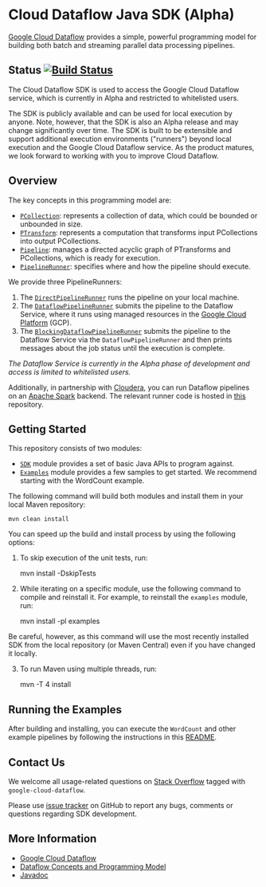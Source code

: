# Cloud Dataflow Java SDK (Alpha)

[Google Cloud Dataflow](https://cloud.google.com/dataflow/)
provides a simple, powerful programming model for building both batch
and streaming parallel data processing pipelines.

## Status [![Build Status](https://travis-ci.org/GoogleCloudPlatform/DataflowJavaSDK.svg?branch=master)](https://travis-ci.org/GoogleCloudPlatform/DataflowJavaSDK)

The Cloud Dataflow SDK is used to access the Google Cloud Dataflow service,
which is currently in Alpha and restricted to whitelisted users.

The SDK is publicly available and can be used for local execution by anyone.
Note, however, that the SDK is also an Alpha release and may change
significantly over time. The SDK is built to be extensible and support
additional execution environments ("runners") beyond local execution and the
Google Cloud Dataflow service. As the product matures, we look forward to
working with you to improve Cloud Dataflow.

## Overview

The key concepts in this programming model are:

* [`PCollection`](https://github.com/GoogleCloudPlatform/DataflowJavaSDK/blob/master/sdk/src/main/java/com/google/cloud/dataflow/sdk/values/PCollection.java):
represents a collection of data, which could be bounded or unbounded in size.
* [`PTransform`](https://github.com/GoogleCloudPlatform/DataflowJavaSDK/blob/master/sdk/src/main/java/com/google/cloud/dataflow/sdk/transforms/PTransform.java):
represents a computation that transforms input PCollections into output
PCollections.
* [`Pipeline`](https://github.com/GoogleCloudPlatform/DataflowJavaSDK/blob/master/sdk/src/main/java/com/google/cloud/dataflow/sdk/Pipeline.java):
manages a directed acyclic graph of PTransforms and PCollections, which is ready
for execution.
* [`PipelineRunner`](https://github.com/GoogleCloudPlatform/DataflowJavaSDK/blob/master/sdk/src/main/java/com/google/cloud/dataflow/sdk/runners/PipelineRunner.java):
specifies where and how the pipeline should execute.

We provide three PipelineRunners:

  1. The [`DirectPipelineRunner`](https://github.com/GoogleCloudPlatform/DataflowJavaSDK/blob/master/sdk/src/main/java/com/google/cloud/dataflow/sdk/runners/DirectPipelineRunner.java)
runs the pipeline on your local machine.
  2. The [`DataflowPipelineRunner`](https://github.com/GoogleCloudPlatform/DataflowJavaSDK/blob/master/sdk/src/main/java/com/google/cloud/dataflow/sdk/runners/DataflowPipelineRunner.java)
submits the pipeline to the Dataflow Service, where it runs using managed
resources in the [Google Cloud Platform](https://cloud.google.com) (GCP).
  3. The
[`BlockingDataflowPipelineRunner`](https://github.com/GoogleCloudPlatform/DataflowJavaSDK/blob/master/sdk/src/main/java/com/google/cloud/dataflow/sdk/runners/BlockingDataflowPipelineRunner.java)
submits the pipeline to the Dataflow Service via the `DataflowPipelineRunner`
and then prints messages about the job status until the execution is complete.

_The Dataflow Service is currently in the Alpha phase of development and
access is limited to whitelisted users._

Additionally, in partnership with [Cloudera](https://www.cloudera.com/), you can
run Dataflow pipelines on an [Apache Spark](https://spark.apache.org/) backend.
The relevant runner code is hosted in
[this](https://github.com/cloudera/spark-dataflow) repository.

## Getting Started

This repository consists of two modules:

* [`SDK`](https://github.com/GoogleCloudPlatform/DataflowJavaSDK/blob/master/sdk)
module provides a set of basic Java APIs to program against.
* [`Examples`](https://github.com/GoogleCloudPlatform/DataflowJavaSDK/blob/master/examples)
module provides a few samples to get started. We recommend starting with the
WordCount example.

The following command will build both modules and install them in your local
Maven repository:

    mvn clean install

You can speed up the build and install process by using the following options:

  1. To skip execution of the unit tests, run:

        mvn install -DskipTests

  2. While iterating on a specific module, use the following command to compile
  and reinstall it. For example, to reinstall the `examples` module, run:

        mvn install -pl examples

  Be careful, however, as this command will use the most recently installed SDK
  from the local repository (or Maven Central) even if you have changed it
  locally.

  3. To run Maven using multiple threads, run:

        mvn -T 4 install

## Running the Examples

After building and installing, you can execute the `WordCount` and other example
pipelines by following the instructions in this [README](https://github.com/GoogleCloudPlatform/DataflowJavaSDK/blob/master/examples/README.md).

## Contact Us

We welcome all usage-related questions on [Stack Overflow](http://stackoverflow.com/questions/tagged/google-cloud-dataflow)
tagged with `google-cloud-dataflow`.

Please use [issue tracker](https://github.com/GoogleCloudPlatform/DataflowJavaSDK/issues)
on GitHub to report any bugs, comments or questions regarding SDK development.

## More Information

* [Google Cloud Dataflow](https://cloud.google.com/dataflow/)
* [Dataflow Concepts and Programming Model](https://cloud.google.com/dataflow/java-sdk/building-a-pipeline)
* [Javadoc](https://cloud.google.com/dataflow/java-sdk/JavaDoc/index)
